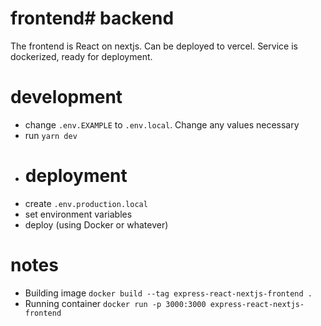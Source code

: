 # frontend# backend
The frontend is React on nextjs. Can be deployed to vercel. Service is dockerized, ready for deployment.
# development
- change `.env.EXAMPLE` to `.env.local`. Change any values necessary
- run `yarn dev`
- # deployment
- create `.env.production.local`
- set environment variables
- deploy (using Docker or whatever)
# notes
- Building image `docker build --tag express-react-nextjs-frontend .`
- Running container `docker run -p 3000:3000 express-react-nextjs-frontend`